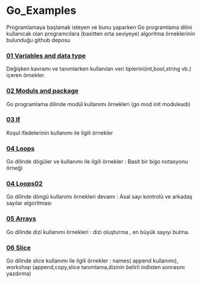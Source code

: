 # Go_Examples
Programlamaya başlamak isteyen ve bunu yaparken Go programlama dilini kullanıcak olan programcılara (basitten orta seviyeye) algoritma örneklerinin bulunduğu github deposu

### [01 Variables and data type](https://github.com/hamdihacihaliloglu/Go-Examples/tree/main/01_variables_and_data_type)
Değişken kavramı ve tanımlarken kullanılan veri tiplerini(int,bool,string vb.) içeren örnekler.

### [02 Moduls and package](https://github.com/hamdihacihaliloglu/Go-Examples/tree/main/02_moduls_and_package)
Go programlama dilinde modül kullanımı örnekleri 
(go mod init moduleadı)

### [03 If](https://github.com/hamdihacihaliloglu/Go-Examples/tree/main/03_if)
Koşul ifadelerinin kullanımı ile ilgili örnekler

### [04 Loops](https://github.com/hamdihacihaliloglu/Go-Examples/tree/main/04_Loops)
Go dilinde dögüler ve kullanımı ile ilgili örnekler : Basit bir bigo notasyonu örneği

### [04 Loops02](https://github.com/hamdihacihaliloglu/Go-Examples/tree/main/04_loops02)
Go dilinde döngü kullanımı örnekleri devamı : Asal sayı kontrolü ve arkadaş sayılar algoritması 

### [05 Arrays](https://github.com/hamdihacihaliloglu/Go-Examples/tree/main/05_arrays)
Go dilinde dizi kullanımı örnekleri : dizi oluşturma , en büyük sayıyı bulma.

### [06 Slice](https://github.com/hamdihacihaliloglu/Go-Examples/tree/main/06_slice)
Go dilinde slice kullanımı ile ilgili örnekler : names( append kullanımı), workshop (append,copy,slice tanımlama,dizinin belirli indisten sonrasını yazdırma)

